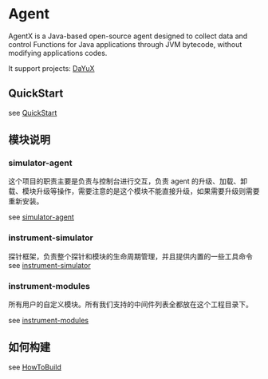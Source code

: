 # Agent

AgentX is a Java-based open-source agent designed to collect data and control Functions for Java applications through JVM bytecode, without modifying applications codes.

It support projects:
[DaYuX](https://github.com/shulieTech/DaYuX)

## QuickStart

see [QuickStart](https://github.com/shulieTech/AgentX/blob/main/doc/QuickStart.md)

## 模块说明

### simulator-agent
这个项目的职责主要是负责与控制台进行交互，负责 agent 的升级、加载、卸载、模块升级等操作，需要注意的是这个模块不能直接升级，如果需要升级则需要重新安装。

see [simulator-agent](https://github.com/shulieTech/AgentX/blob/main/doc/instrument-simulator/README.md)

### instrument-simulator
探针框架，负责整个探针和模块的生命周期管理，并且提供内置的一些工具命令
see [instrument-simulator](https://github.com/shulieTech/AgentX/blob/main/doc/instrument-simulator/README.md)

### instrument-modules
所有用户的自定义模块。所有我们支持的中间件列表全都放在这个工程目录下。

see [instrument-modules](https://github.com/shulieTech/AgentX/blob/main/doc/instrument-modules/README.md)

## 如何构建

see [HowToBuild](https://github.com/shulieTech/AgentX/blob/main/doc/HowToBuild.md)
